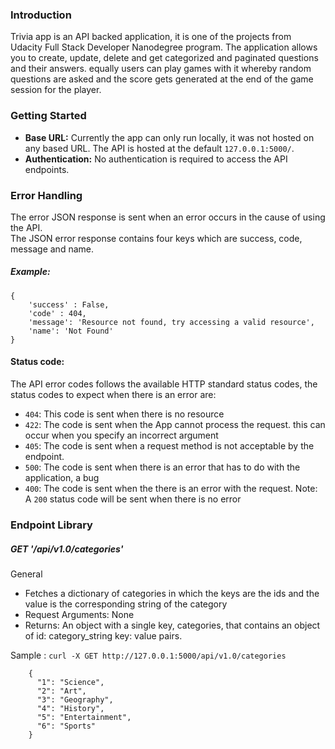 ### Introduction

Trivia app is an API backed application, it is one of the projects from Udacity Full Stack Developer Nanodegree program. The application allows you to create, update, delete and get categorized and paginated questions and their answers. equally users can play games with it whereby random questions are asked and the score gets generated at the end of the game session for the player.

### Getting Started
- **Base URL:** Currently the app can only run locally, it was not hosted on any based URL. The API is hosted at the default `127.0.0.1:5000/`.
- **Authentication:** No authentication is required to access the API endpoints.

### Error Handling
The error JSON response is sent when an error occurs in the cause of using the API.  
The JSON error response contains four keys which are success, code, message and name.

##### Example:

```
{
    'success' : False,
    'code' : 404,
    'message': 'Resource not found, try accessing a valid resource',
    'name': 'Not Found'
}
```
#### Status code:
The API error codes follows the available HTTP standard status codes, the status codes to expect when there is an error are:
- `404`: This code is sent when there is no resource
- `422`: The code is sent when the App cannot process the request.
            this can occur when you specify an incorrect argument
- `405`: The code is sent when a request method is not acceptable by the endpoint.
- `500`: The code is sent when there is an error that has to do with the application, a bug
- `400`: The code is sent when the there is an error with the request.
Note: A `200` status code will be sent when there is no error
### Endpoint Library
##### GET '/api/v1.0/categories'
General
- Fetches a dictionary of categories in which the keys are the ids and the value is the corresponding string of the category
- Request Arguments: None
- Returns: An object with a single key, categories, that contains an object of id: category_string key: value pairs.

Sample :  `curl -X GET http://127.0.0.1:5000/api/v1.0/categories`
```
    {
      "1": "Science",
      "2": "Art",
      "3": "Geography",
      "4": "History",
      "5": "Entertainment",
      "6": "Sports"
    }
```




